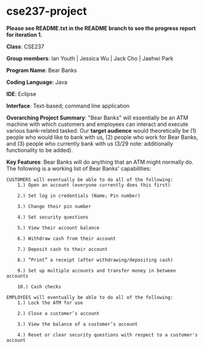 # cse237-project

**Please see README.txt in the README branch to see the progress report for iteration 1.**

**Class**: CSE237

**Group members**: Ian Youth | Jessica Wu | Jack Cho | Jaehwi Park

**Program Name**: Bear Banks

**Coding Language**: Java 

**IDE**: Eclipse

**Interface**: Text-based; command line application

**Overarching Project Summary**: "Bear Banks" will essentially be an ATM machine with which customers and employees can interact and execute various bank-related tasked. Our **target audience** would theoretically be (1) people who would like to bank with us, (2) people who work for Bear Banks, and (3) people who currently bank with us (3/29 note: additionally functionality to be added).

**Key Features**: Bear Banks will do anything that an ATM might normally do. The following is a working list of Bear Banks' capabilities:
    
    CUSTOMERS will eventually be able to do all of the following:
        1.) Open an account (everyone currently does this first)
        
        2.) Set log in credentials (Name; Pin number)
        
        3.) Change their pin number
        
        4.) Set security questions
        
        5.) View their account balance
        
        6.) Withdraw cash from their account
        
        7.) Deposit cash to their account
        
        8.) “Print” a receipt (after withdrawing/depositing cash)
        
        9.) Set up multiple accounts and transfer money in between accounts
        
        10.) Cash checks
        
    EMPLOYEES will eventually be able to do all of the following:
        1.) Lock the ATM for use
        
        2.) Close a customer’s account
        
        3.) View the balance of a customer’s account
        
        4.) Reset or clear security questions with respect to a customer's account


      
